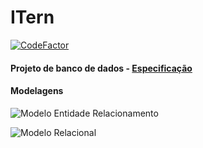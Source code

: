 # ITern
[![CodeFactor](https://www.codefactor.io/repository/github/mrh3nry/itern/badge)](https://www.codefactor.io/repository/github/mrh3nry/itern)
#### Projeto de banco de dados - [Especificação](https://docs.google.com/document/d/1A2eGYUNpfvP0ykBxgcNQqgHeJl9Kr5WRhbxRh7aJ2kw/edit?usp=sharing)

#### Modelagens

![Modelo Entidade Relacionamento](https://github.com/mrh3nry/ITern/blob/master/db/MER.png)

![Modelo Relacional](https://github.com/mrh3nry/ITern/blob/master/db/MR.png)

